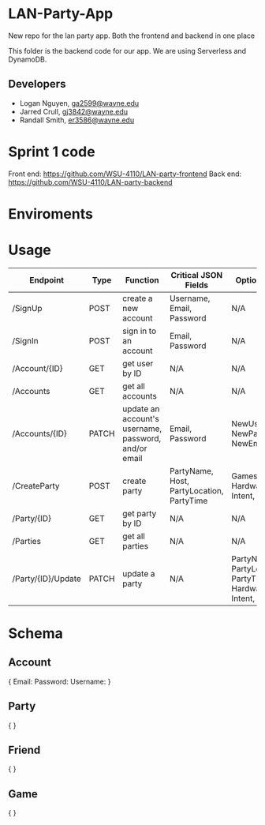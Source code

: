 # LAN-Party-App
New repo for the lan party app. Both the frontend and backend in one place

This folder is the backend code for our app. We are using Serverless and DynamoDB.

## Developers
- Logan Nguyen, ga2599@wayne.edu
- Jarred Crull, gj3842@wayne.edu
- Randall Smith, er3586@wayne.edu

# Sprint 1 code
Front end: https://github.com/WSU-4110/LAN-party-frontend
Back end: https://github.com/WSU-4110/LAN-party-backend

# Enviroments

# Usage
| Endpoint | Type | Function | Critical JSON Fields | Optional JSON Fields |
|---|---|---|---|---|
|/SignUp|POST|create a new account|Username, Email, Password|N/A|
|/SignIn|POST|sign in to an account|Email, Password|N/A|
|/Account/{ID}|GET|get user by ID|N/A|N/A|
|/Accounts|GET|get all accounts|N/A|N/A|N/A|
|/Accounts/{ID}|PATCH|update an account's username, password, and/or email|Email, Password|NewUsername, NewPassword, NewEmail|
|/CreateParty|POST|create party|PartyName, Host, PartyLocation, PartyTime|Games, HardwareRequirements, Intent, AgeGate|
|/Party/{ID}|GET|get party by ID|N/A|N/A|
|/Parties|GET|get all parties|N/A|N/A|
|/Party/{ID}/Update|PATCH|update a party|N/A|PartyName, Host, PartyLocation, PartyTime, Games, HardwareRequirements, Intent, AgeGate|

# Schema
## Account
{
Email:
Password:
Username:
}
## Party
{
}
## Friend
{
}
## Game
{
}
